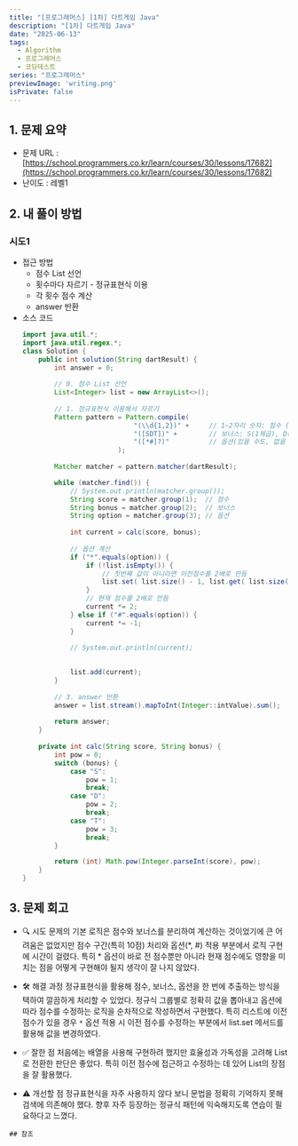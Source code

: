 ```yaml
---
title: "[프로그래머스] [1차] 다트게임 Java"
description: "[1차] 다트게임 Java"
date: "2025-06-13"
tags:
  - Algorithm
  - 프로그래머스
  - 코딩테스트
series: "프로그래머스"
previewImage: 'writing.png'
isPrivate: false
---
```


## 1. 문제 요약
+ 문제 URL : [https://school.programmers.co.kr/learn/courses/30/lessons/17682](https://school.programmers.co.kr/learn/courses/30/lessons/17682)
+ 난이도 : 레벨1

## 2. 내 풀이 방법

### 시도1
+ 접근 방법
    + 점수 List 선언
    + 횟수마다 자르기 - 정규표현식 이용
    + 각 횟수 점수 계산
    + answer 반환
+ 소스 코드
    ```java
    import java.util.*;
    import java.util.regex.*;
    class Solution {
        public int solution(String dartResult) {
            int answer = 0;
            
            // 0. 점수 List 선언
            List<Integer> list = new ArrayList<>();
            
            // 1. 정규표현식 이용해서 자르기
            Pattern pattern = Pattern.compile(
                                "(\\d{1,2})" +     // 1~2자리 숫자: 점수 (예: 1, 10)
                                "([SDT])" +        // 보너스: S(1제곱), D(2제곱), T(3제곱)
                                "([*#]?)"          // 옵션(있을 수도, 없을 수도 있음): * 또는 # 또는 없음
                            );
            
            Matcher matcher = pattern.matcher(dartResult);

            while (matcher.find()) {
                // System.out.println(matcher.group());
                String score = matcher.group(1);  // 점수
                String bonus = matcher.group(2);  // 보너스
                String option = matcher.group(3); // 옵션
                
                int current = calc(score, bonus);
                
                // 옵션 계산
                if ("*".equals(option)) {
                    if (!list.isEmpty()) {
                        // 첫번째 값이 아니라면 이전점수를 2배로 만듬
                        list.set( list.size() - 1, list.get( list.size() - 1) * 2);
                    }   
                    // 현재 점수를 2배로 만듬
                    current *= 2;
                } else if ("#".equals(option)) {
                    current *= -1;
                }
                
                // System.out.println(current);
                

                list.add(current);
            }
            
            // 3. answer 반환
            answer = list.stream().mapToInt(Integer::intValue).sum();
            
            return answer;
        }
        
        private int calc(String score, String bonus) {
            int pow = 0;
            switch (bonus) {
                case "S":
                    pow = 1;
                    break;
                case "D":
                    pow = 2;
                    break;
                case "T":
                    pow = 3;
                    break;
            }
    
            return (int) Math.pow(Integer.parseInt(score), pow);
        }
    }

    ```
## 3. 문제 회고
+ 🔍 시도
문제의 기본 로직은 점수와 보너스를 분리하여 계산하는 것이었기에 큰 어려움은 없었지만 점수 구간(특히 10점) 처리와 옵션(*, #) 적용 부분에서 로직 구현에 시간이 걸렸다. 특히 * 옵션이 바로 전 점수뿐만 아니라 현재 점수에도 영향을 미치는 점을 어떻게 구현해야 될지 생각이 잘 나지 않았다.

+ 🛠 해결 과정
정규표현식을 활용해 점수, 보너스, 옵션을 한 번에 추출하는 방식을 택하여 깔끔하게 처리할 수 있었다. 정규식 그룹별로 정확히 값을 뽑아내고 옵션에 따라 점수를 수정하는 로직을 순차적으로 작성하면서 구현했다. 특히 리스트에 이전 점수가 있을 경우 `*` 옵션 적용 시 이전 점수를 수정하는 부분에서 list.set 메서드를 활용해 값을 변경하였다.

+ ✅ 잘한 점
처음에는 배열을 사용해 구현하려 했지만 효율성과 가독성을 고려해 List로 전환한 판단은 좋았다. 특히 이전 점수에 접근하고 수정하는 데 있어 List의 장점을 잘 활용했다.

+ ⚠ 개선할 점
정규표현식을 자주 사용하지 않다 보니 문법을 정확히 기억하지 못해 검색에 의존해야 했다. 향후 자주 등장하는 정규식 패턴에 익숙해지도록 연습이 필요하다고 느꼈다.
```
## 참조